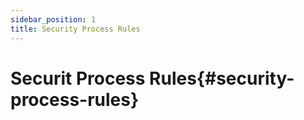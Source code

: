 ```yaml
---
sidebar_position: 1
title: Security Process Rules
---
```


# Securit Process Rules{#security-process-rules}
